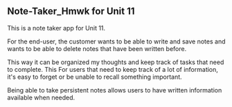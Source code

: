## Note-Taker_Hmwk for Unit 11 ## 


This is a note taker app for Unit 11.

For the end-user, the customer wants to be able to write and save notes and wants to be able to delete notes that have been written before.

This way it can be organized my thoughts and keep track of tasks that need to complete. This For users that need to keep track of a lot of information, it's easy to forget or be unable to recall something important. 

Being able to take persistent notes allows users to have written information available when needed.

